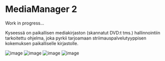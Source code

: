 # MediaManager 2

Work in progress...

Kyseessä on paikallisen mediakirjaston (skannatut DVD:t tms.) hallinnointiin tarkoitettu ohjelma, joka pyrkii tarjoamaan striimauspalvelutyyppisen kokemuksen paikalliselle kirjastolle.

![image](https://github.com/TatuLaras/MediaManager2-electron/assets/34749827/cd6c9396-49dc-4ac9-85bd-f5ff622eabc4)
![image](https://github.com/TatuLaras/MediaManager2-electron/assets/34749827/caa7e8fb-f852-4414-9bc3-c443281e115b)
![image](https://github.com/TatuLaras/MediaManager2-electron/assets/34749827/3d76ec5d-510b-4804-89a6-ef5e74bcdbb6)
![image](https://github.com/TatuLaras/MediaManager2-electron/assets/34749827/e3b2de15-36d3-4abb-96f6-223613dbf49c)
